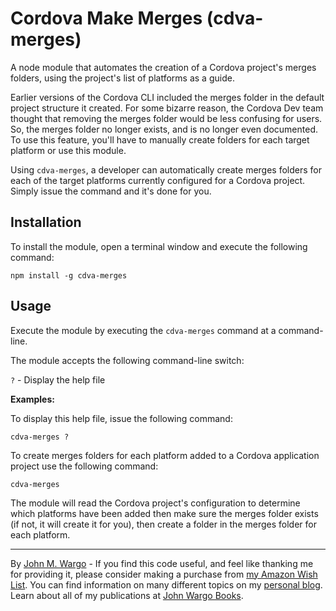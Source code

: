 # Cordova Make Merges (cdva-merges)

A node module that automates the creation of a Cordova project's merges folders, using the project's list of platforms as a guide.

Earlier versions of the Cordova CLI included the merges folder in the default project structure it created. For some bizarre reason, the Cordova Dev team thought that removing the merges folder would be less confusing for users. So, the merges folder no longer exists, and is no longer even documented. To use this feature, you'll have to manually create folders for each target platform or use this module.

Using `cdva-merges`, a developer can automatically create merges folders for each of the target platforms currently configured for a Cordova project. Simply issue the command and it's done for you.

## Installation

To install the module, open a terminal window and execute the following command:

	npm install -g cdva-merges

## Usage

Execute the module by executing the `cdva-merges` command at a command-line. 

The module accepts the following command-line switch:

`?` - Display the help file

**Examples:**

To display this help file, issue the following command:

    cdva-merges ?
	
To create merges folders for each platform added to a Cordova application project use the following command:

    cdva-merges

The module will read the Cordova project's configuration to determine which platforms have been added then make sure the merges folder exists (if not, it will create it for you), then create a folder in the merges folder for each platform.

***

By [John M. Wargo](http://www.johnwargo.com) - If you find this code useful, and feel like thanking me for providing it, please consider making a purchase from [my Amazon Wish List](https://amzn.com/w/1WI6AAUKPT5P9). You can find information on many different topics on my [personal blog](http://www.johnwargo.com). Learn about all of my publications at [John Wargo Books](http://www.johnwargobooks.com). 
            